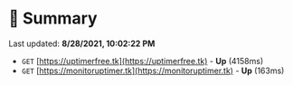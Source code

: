 # 📖 Summary
Last updated: **8/28/2021, 10:02:22 PM**

- `GET` [https://uptimerfree.tk](https://uptimerfree.tk) - **Up** (4158ms)
- `GET` [https://monitoruptimer.tk](https://monitoruptimer.tk) - **Up** (163ms)
